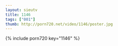 ```yaml
--- 
layout: sieutv
title: 1146
tags: ["001"]
thumb: http://porn720.net/video/1146/poster.jpg
---
```

{% include porn720 key="1146" %} 
